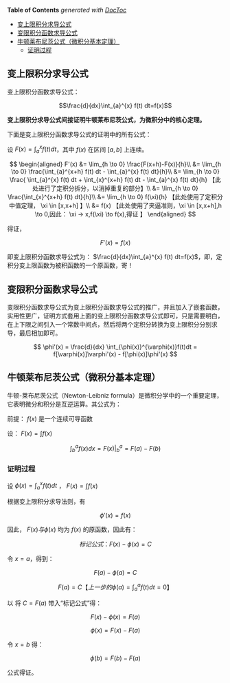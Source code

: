 <!-- START doctoc generated TOC please keep comment here to allow auto update -->
<!-- DON'T EDIT THIS SECTION, INSTEAD RE-RUN doctoc TO UPDATE -->
**Table of Contents**  *generated with [DocToc](https://github.com/thlorenz/doctoc)*

- [变上限积分求导公式](#%E5%8F%98%E4%B8%8A%E9%99%90%E7%A7%AF%E5%88%86%E6%B1%82%E5%AF%BC%E5%85%AC%E5%BC%8F)
- [变限积分函数求导公式](#%E5%8F%98%E9%99%90%E7%A7%AF%E5%88%86%E5%87%BD%E6%95%B0%E6%B1%82%E5%AF%BC%E5%85%AC%E5%BC%8F)
- [牛顿莱布尼茨公式（微积分基本定理）](#%E7%89%9B%E9%A1%BF%E8%8E%B1%E5%B8%83%E5%B0%BC%E8%8C%A8%E5%85%AC%E5%BC%8F%E5%BE%AE%E7%A7%AF%E5%88%86%E5%9F%BA%E6%9C%AC%E5%AE%9A%E7%90%86)
  - [证明过程](#%E8%AF%81%E6%98%8E%E8%BF%87%E7%A8%8B)

<!-- END doctoc generated TOC please keep comment here to allow auto update -->

## 变上限积分求导公式

变上限积分函数求导公式：

$$\frac{d}{dx}\int_{a}^{x} f(t) dt=f(x)$$

**变上限积分求导公式间接证明牛顿莱布尼茨公式，为微积分中的核心定理。**

下面是变上限积分函数求导公式的证明中的所有公式：

设 $F(x) = \int_{a}^{x} f(t) dt$，其中 $f(x)$ 在区间 $[a,b]$ 上连续。

$$
\begin{aligned}
F'(x) &= \lim_{h \to 0} \frac{F(x+h)-F(x)}{h}\\
&= \lim_{h \to 0} \frac{\int_{a}^{x+h} f(t) dt - \int_{a}^{x} f(t) dt}{h}\\
&= \lim_{h \to 0} \frac{ \int_{a}^{x} f(t) dt + \int_{x}^{x+h} f(t) dt - \int_{a}^{x} f(t) dt}{h} 【此处进行了定积分拆分，以消掉重复的部分】\\
&= \lim_{h \to 0} \frac{\int_{x}^{x+h} f(t) dt}{h}\\
&= \lim_{h \to 0} f(\xi){h} 【此处使用了定积分中值定理， \xi \in [x,x+h] 】\\
&= f(x) 【此处使用了夹逼准则，\xi \in [x,x+h],h \to 0,因此： \xi -> x,f(\xi) \to f(x),得证 】
\end{aligned}
$$

得证，

$$ F'(x)=f(x) $$

即变上限积分函数求导公式为： $\frac{d}{dx}\int_{a}^{x} f(t) dt=f(x)$，即，定积分变上限函数为被积函数的一个原函数，寄！

## 变限积分函数求导公式

变限积分函数求导公式为变上限积分函数求导公式的推广，并且加入了嵌套函数，实用性更广，证明方式套用上面的变上限积分函数求导公式即可，只是需要明白，在上下限之间引入一个常数中间点，然后将两个定积分转换为变上限积分分别求导，最后相加即可。

<!-- prettier-ignore -->
$$ \phi'(x) = \frac{d}{dx} \int_{\phi(x)}^{\varphi(x)}f(t)dt = f[\varphi(x)]\varphi'(x) - f[\phi(x)]\phi'(x) $$

## 牛顿莱布尼茨公式（微积分基本定理）

牛顿-莱布尼茨公式（Newton-Leibniz formula）是微积分学中的一个重要定理，它表明微分和积分是互逆运算。其公式为：

前提： $f(x)$ 是一个连续可导函数

设： $F(x) = \int f(x)$

<!-- prettier-ignore -->
$$ \int_b^a{f(x)dx} = F(x)|_b^a = F(a) - F(b) $$

### 证明过程

设 $\phi(x)=\int_{a}^{x}f(t)dt$ ， $F(x) = \int f(x)$

根据变上限积分求导法则，有

$$\phi'(x)=f(x)$$

因此， $F(x) 与 \phi (x)$ 均为 $f(x)$ 的原函数，因此有：

$$标记公式：F(x) - \phi(x)= C$$

令 $x=a$，得到：

$$F(a) - \phi(a)= C$$

$$F(a) = C 【上一步的 \phi(a) = \int_a^a f(t) dt = 0】  $$

以 将 $C = F(a)$ 带入“标记公式”得：

$$F(x) - \phi(x) = F(a)$$

$$ \phi(x) = F(x) - F(a)$$

令 $x = b$ 得：

$$ \phi(b) = F(b) - F(a) $$

公式得证。
